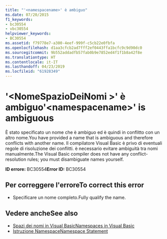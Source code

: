 ```yaml
---
title: "'<namespacename>' è ambiguo"
ms.date: 07/20/2015
f1_keywords:
- bc30554
- vbc30554
helpviewer_keywords:
- BC30554
ms.assetid: f79778e7-a300-4eef-999f-c5cb22e0fbfa
ms.openlocfilehash: d1aa3cfcb2ad7fff2ef0443ffa1bcfc9c9d90dc0
ms.sourcegitcommit: 9b552addadfb57fab0b9e7852ed4f1f1b8a42f8e
ms.translationtype: HT
ms.contentlocale: it-IT
ms.lasthandoff: 04/23/2019
ms.locfileid: "61928349"
---
```

# <a name="namespacename-is-ambiguous"></a><span data-ttu-id="dd8a1-102">'\<NomeSpazioDeiNomi >' è ambiguo</span><span class="sxs-lookup"><span data-stu-id="dd8a1-102">'\<namespacename>' is ambiguous</span></span>
<span data-ttu-id="dd8a1-103">È stato specificato un nome che è ambiguo ed è quindi in conflitto con un altro nome.</span><span class="sxs-lookup"><span data-stu-id="dd8a1-103">You have provided a name that is ambiguous and therefore conflicts with another name.</span></span> <span data-ttu-id="dd8a1-104">Il compilatore Visual Basic è privo di eventuali regole di risoluzione dei conflitti. è necessario evitare ambiguità tra nomi manualmente.</span><span class="sxs-lookup"><span data-stu-id="dd8a1-104">The Visual Basic compiler does not have any conflict-resolution rules; you must disambiguate names yourself.</span></span>  
  
 <span data-ttu-id="dd8a1-105">**ID errore:** BC30554</span><span class="sxs-lookup"><span data-stu-id="dd8a1-105">**Error ID:** BC30554</span></span>  
  
## <a name="to-correct-this-error"></a><span data-ttu-id="dd8a1-106">Per correggere l'errore</span><span class="sxs-lookup"><span data-stu-id="dd8a1-106">To correct this error</span></span>  
  
- <span data-ttu-id="dd8a1-107">Specificare un nome completo.</span><span class="sxs-lookup"><span data-stu-id="dd8a1-107">Fully qualify the name.</span></span>  
  
## <a name="see-also"></a><span data-ttu-id="dd8a1-108">Vedere anche</span><span class="sxs-lookup"><span data-stu-id="dd8a1-108">See also</span></span>

- [<span data-ttu-id="dd8a1-109">Spazi dei nomi in Visual Basic</span><span class="sxs-lookup"><span data-stu-id="dd8a1-109">Namespaces in Visual Basic</span></span>](../../visual-basic/programming-guide/program-structure/namespaces.md)
- [<span data-ttu-id="dd8a1-110">Istruzione Namespace</span><span class="sxs-lookup"><span data-stu-id="dd8a1-110">Namespace Statement</span></span>](../../visual-basic/language-reference/statements/namespace-statement.md)
